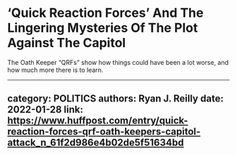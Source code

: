 # ‘Quick Reaction Forces’ And The Lingering Mysteries Of The Plot Against The Capitol

The Oath Keeper “QRFs” show how things could have been a lot worse, and how much more there is to learn.

---
category: POLITICS
authors: Ryan J. Reilly
date: 2022-01-28
link: https://www.huffpost.com/entry/quick-reaction-forces-qrf-oath-keepers-capitol-attack_n_61f2d986e4b02de5f51634bd
---
